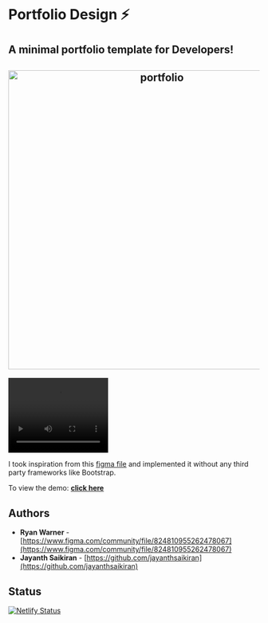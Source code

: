# Portfolio Design ⚡️ 

## A minimal portfolio template for Developers!

<h2 align="center">
  <img src="https://user-images.githubusercontent.com/46348137/153438031-6f1c2716-411e-4f05-9a70-4c45b82d0315.gif" alt="portfolio" width="600px" />
  <br>
</h2>

<video width="200" height="150" controls>
  <source src="vid.mp4" type="video/mp4">
  <source src="vid.ogg" type="video/ogg">
</video>

I took inspiration from this [figma file](https://www.figma.com/community/file/824810955262478067) and implemented it without any third party frameworks like Bootstrap.

To view the demo: **[click here](https://jayanthsaikiran-portfolio-template.netlify.app/)**

## Authors
- **Ryan Warner** - [https://www.figma.com/community/file/824810955262478067](https://www.figma.com/community/file/824810955262478067)
- **Jayanth Saikiran** - [https://github.com/jayanthsaikiran](https://github.com/jayanthsaikiran)

## Status
[![Netlify Status](https://api.netlify.com/api/v1/badges/91cea981-59e2-443c-b5b8-5d49a4b0b453/deploy-status)](https://app.netlify.com/sites/jayanthsaikiran-portfolio-template/deploys)


